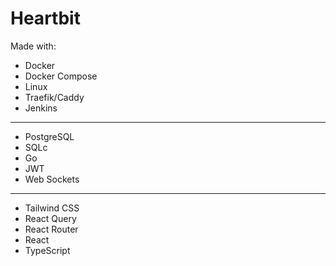 # Heartbit

Made with:

- Docker
- Docker Compose
- Linux
- Traefik/Caddy
- Jenkins

---

- PostgreSQL
- SQLc
- Go
- JWT
- Web Sockets

---

- Tailwind CSS
- React Query
- React Router
- React
- TypeScript
